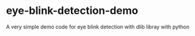 # eye-blink-detection-demo
A very simple demo code for eye blink detection with dlib libray with python
